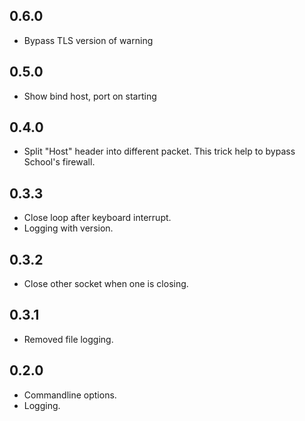 0.6.0
-----

- Bypass TLS version of warning


0.5.0
-----

- Show bind host, port on starting

0.4.0
-----

- Split "Host" header into different packet.
  This trick help to bypass School's firewall.


0.3.3
-----

- Close loop after keyboard interrupt.
- Logging with version.


0.3.2
-----

- Close other socket when one is closing.


0.3.1
-----

- Removed file logging.


0.2.0
-----

- Commandline options.
- Logging.
